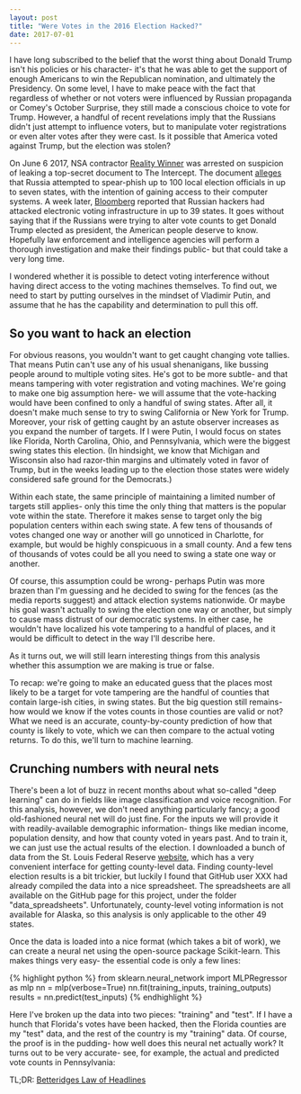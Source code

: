 ```yaml
---
layout: post
title: "Were Votes in the 2016 Election Hacked?"
date: 2017-07-01
---
```


I have long subscribed to the belief that the worst thing about Donald Trump isn't his policies or his character- it's that he was able to get the support of enough Americans to win the Republican nomination, and ultimately the Presidency.
On some level, I have to make peace with the fact that regardless of whether or not voters were influenced by Russian propaganda or Comey's October Surprise, they still made a conscious choice to vote for Trump. 
However, a handful of recent revelations imply that the Russians didn't just attempt to influence voters, but to manipulate voter registrations or even alter votes after they were cast.
Is it possible that America voted against Trump, but the election was stolen?

On June 6 2017, NSA contractor [Reality Winner](https://www.theatlantic.com/news/archive/2017/06/who-is-reality-winner/529266/) was arrested on suspicion of leaking a top-secret document to The Intercept.
The document [alleges](https://theintercept.com/2017/06/05/top-secret-nsa-report-details-russian-hacking-effort-days-before-2016-election/) that Russia attempted to spear-phish up to 100 local election officials in up to seven states, with the intention of gaining access to their computer systems.
A week later, [Bloomberg](https://www.bloomberg.com/news/articles/2017-06-13/russian-breach-of-39-states-threatens-future-u-s-elections) reported that Russian hackers had attacked electronic voting infrastructure in up to 39 states. It goes without saying that if the Russians were trying to alter vote counts to get Donald Trump elected as president, the American people deserve to know.
Hopefully law enforcement and intelligence agencies will perform a thorough investigation and make their findings public- but that could take a very long time.

I wondered whether it is possible to detect voting interference without having direct access to the voting machines themselves. To find out, we need to start by putting ourselves in the mindset of Vladimir Putin, and assume that he has the capability and determination to pull this off.
## So you want to hack an election
For obvious reasons, you wouldn't want to get caught changing vote tallies. That means Putin can't use any of his usual shenanigans, like bussing people around to multiple voting sites. He's got to be more subtle- and that means tampering with voter registration and voting machines. We're going to make one big assumption here- we will assume that the vote-hacking would have been confined to only a handful of swing states. After all, it doesn't make much sense to try to swing California or New York for Trump. Moreover, your risk of getting caught by an astute observer increases as you expand the number of targets. If I were Putin, I would focus on states like Florida, North Carolina, Ohio, and Pennsylvania, which were the biggest swing states this election. (In hindsight, we know that Michigan and Wisconsin also had razor-thin margins and ultimately voted in favor of Trump, but in the weeks leading up to the election those states were widely considered safe ground for the Democrats.) 

Within each state, the same principle of maintaining a limited number of targets still applies- only this time the only thing that matters is the popular vote within the state. 
Therefore it makes sense to target only the big population centers within each swing state. 
A few tens of thousands of votes changed one way or another will go unnoticed in Charlotte, for example, but would be highly conspicuous in a small county. 
And a few tens of thousands of votes could be all you need to swing a state one way or another.

Of course, this assumption could be wrong- perhaps Putin was more brazen than I'm guessing and he decided to swing for the fences (as the media reports suggest) and attack election systems nationwide.
Or maybe his goal wasn't actually to swing the election one way or another, but simply to cause mass distrust of our democratic systems.
In either case, he wouldn't have localized his vote tampering to a handful of places, and it would be difficult to detect in the way I'll describe here.

As it turns out, we will still learn interesting things from this analysis whether this assumption we are making is true or false.

To recap: we're going to make an educated guess that the places most likely to be a target for vote tampering are the handful of counties that contain large-ish cities, in swing states. But the big question still remains- how would we know if the votes counts in those counties are valid or not? What we need is an accurate, county-by-county prediction of how that county is likely to vote, which we can then compare to the actual voting returns. To do this, we'll turn to machine learning.

## Crunching numbers with neural nets
There's been a lot of buzz in recent months about what so-called "deep learning" can do in fields like image classification and voice recognition.
For this analysis, however, we don't need anything particularly fancy; a good old-fashioned neural net will do just fine.
For the inputs we will provide it with readily-available demographic information- things like median income, population density, and how that county voted in years past.
And to train it, we can just use the actual results of the election.
I downloaded a bunch of data from the St. Louis Federal Reserve [website](http://geofred.stlouisfed.org/map/), which has a very convenient interface for getting county-level data.
Finding county-level election results is a bit trickier, but luckily I found that GitHub user XXX had already compiled the data into a nice spreadsheet.
The spreadsheets are all available on the GitHub page for this project, under the folder "data_spreadsheets".
Unfortunately, county-level voting information is not available for Alaska, so this analysis is only applicable to the other 49 states.

Once the data is loaded into a nice format (which takes a bit of work), we can create a neural net using the open-source package Scikit-learn. This makes things very easy- the essential code is only a few lines:

{% highlight python %}
from sklearn.neural_network import MLPRegressor as mlp
nn = mlp(verbose=True)
nn.fit(training_inputs, training_outputs)
results = nn.predict(test_inputs)
{% endhighlight %}

Here I've broken up the data into two pieces: "training" and "test". If I have a hunch that Florida's votes have been hacked, then the Florida counties are my "test" data, and the rest of the country is my "training" data. Of course, the proof is in the pudding- how well does this neural net actually work? It turns out to be very accurate- see, for example, the actual and predicted vote counts in Pennsylvania:

TL;DR: [Betteridges Law of Headlines](https://en.wikipedia.org/wiki/Betteridge%27s_law_of_headlines)
